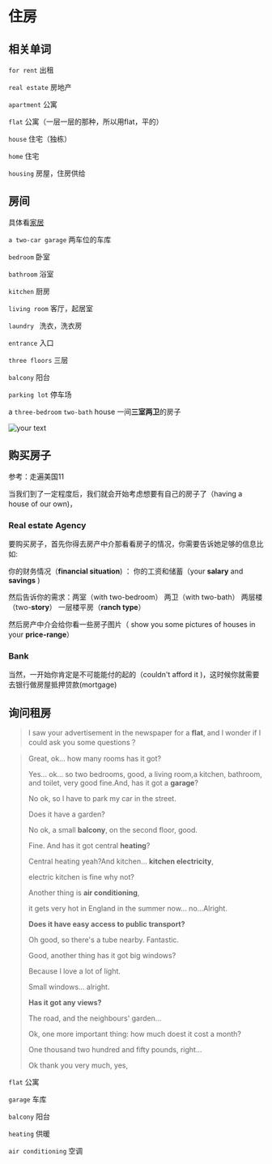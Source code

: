 # 住房
## 相关单词
`for rent` 出租

`real estate`  房地产 

`apartment`   公寓

`flat`  公寓（一层一层的那种，所以用flat，平的）

`house` 住宅（独栋）

`home`  住宅

`housing` 房屋，住房供给

## 房间

具体看[家居](/场景/家居.md)

`a two-car garage`  两车位的车库

`bedroom`  卧室

`bathroom`  浴室

`kitchen` 厨房

`living room`  客厅，起居室

`laundry ` 洗衣，洗衣房

`entrance`  入口

`three floors`  三层

`balcony`  阳台

`parking lot`  停车场





a `three-bedroom` `two-bath` house    一间**三室两卫**的房子

![your text](http://o7bk1ffzo.bkt.clouddn.com/1482544751894)



## 购买房子

参考：走遍美国11

当我们到了一定程度后，我们就会开始考虑想要有自己的房子了（having a house of our own)，

### Real estate Agency

要购买房子，首先你得去房产中介那看看房子的情况，你需要告诉她足够的信息比如:

你的财务情况（**financial situation**) ： 你的工资和储蓄（your **salary** and **savings** )

然后告诉你的需求：两室（with two-bedroom）  两卫（with two-bath）  两层楼（two-**story**） 一层楼平房（**ranch type**）



然后房产中介会给你看一些房子图片（ show you some pictures of houses in your **price-range**）



### Bank

当然，一开始你肯定是不可能能付的起的（couldn't afford it )，这时候你就需要去银行做房屋抵押贷款(mortgage)

## 询问租房

> l saw your advertisement in the newspaper for a **flat**, and l wonder if l could ask you some questions？

> Great, ok... how many rooms has it got?
>
> 
>
> Yes... ok... so two bedrooms, good, a living room,a kitchen, bathroom, and toilet, very good fine.And, has it got a **garage**?
>
> 
>
> No ok, so l have to park my car in the street.
>
> 
>
> Does it have a garden?
>
> 
>
> No ok, a small **balcony**, on the second floor, good.
>
> 
>
> Fine. And has it got central **heating**?
>
> 
>
> Central heating yeah?And kitchen... **kitchen electricity**,
>
> 
>
> electric kitchen is fine why not?
>
> 
>
> Another thing is **air conditioning**,
>
> 
>
> it gets very hot in England in the summer now... no...Alright.
>
> 
>
> **Does it have easy access to public transport?**
>
> 
>
> Oh good, so there's a tube nearby.  Fantastic.
>
> 
>
> Good, another thing has it got big windows?
>
> 
>
> Because l love a lot of light.
>
> 
>
> Small windows... alright.
>
> 
>
> **Has it got any views?**
>
> 
>
> The road, and the neighbours' garden...
>
> 
>
> Ok, one more important thing: how much doest it cost a month?
>
> 
>
> One thousand two hundred and fifty pounds, right...
>
> 
>
> Ok thank you very much, yes,
>
> 



`flat` 公寓

`garage` 车库

`balcony`  阳台

`heating` 供暖

`air conditioning` 空调



